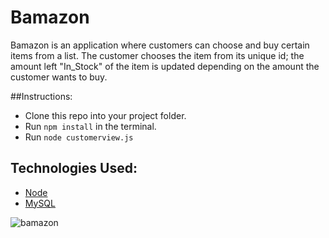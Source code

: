 # Bamazon


Bamazon is an application where customers can choose and buy certain items from a list.  The customer chooses the item from its unique id; the amount left "In_Stock" of the item is updated depending on the amount the customer wants to buy. 


##Instructions:
* Clone this repo into your project folder.<br>
* Run `npm install` in the terminal.<br>
* Run `node customerview.js`<br>




## Technologies Used:

* [Node](https://nodejs.org/en/)
* [MySQL](https://www.mysql.com/)


![bamazon](https://user-images.githubusercontent.com/31078600/35022573-999a8ce2-fb04-11e7-8d0f-882427e695fd.gif)

